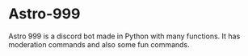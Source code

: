 # Astro-999
Astro 999 is a discord bot made in Python with many functions. It has moderation commands and also some fun commands.
